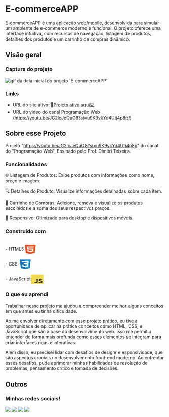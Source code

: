 # E-commerceAPP

E-commerceAPP é uma aplicação web/mobile, desenvolvida para simular um ambiente de e-commerce moderno e funcional. O projeto oferece uma interface intuitiva, com recursos de navegação, listagem de produtos, detalhes dos produtos e um carrinho de compras dinâmico. 


## Visão geral

### Captura do projeto

<img src="./src/img/ecommerGIF.gif" alt="gif da dela inicial do projeto 'E-commerceAPP'">

### Links

- URL do site ativo: [🛜Projeto ativo aqui💻](https://tales-santos7.github.io/E-commerceAPP/)
- URL do video do canal Programação Web (https://youtu.be/JG2lcJeQuO8?si=u9K9vkYd4Utj4p8p/)

## Sobre esse Projeto 

Projeto "https://youtu.be/JG2lcJeQuO8?si=u9K9vkYd4Utj4p8p" do canal do "Programação Web",
Ensinado pelo Prof.  Dimitri Teixeira.

### Funcionalidades 

🌐 Listagem de Produtos: Exibe produtos com informações como nome, preço e imagem.

🔍 Detalhes do Produto: Visualize informações detalhadas sobre cada item. 

🛒 Carrinho de Compras: Adicione, remova e visualize os produtos escolhidos e a soma dos seus respectivos preços.

📱 Responsivo: Otimizado para desktop e dispositivos móveis. 

### Construído com

<div style="display: inline_block"><br>
- HTML5<img align="center" alt="HTML" height="30" width="40" src="https://raw.githubusercontent.com/devicons/devicon/master/icons/html5/html5-original.svg"><br><br>
  - CSS <img align="center" alt="CSS" height="30" width="40" src="https://raw.githubusercontent.com/devicons/devicon/master/icons/css3/css3-original.svg"><br><br>
- JavaScript<img align="center" alt="JavaScript" height="30" width="40" src="https://raw.githubusercontent.com/devicons/devicon/master/icons/javascript/javascript-original.svg">
</div>

### O que eu aprendi

Trabalhar nesse projeto me ajudou a compreender melhor alguns conceitos em que antes eu tinha dificuldade. 

Ao me envolver diretamente com esse projeto prático, eu tive a oportunidade de aplicar na prática conceitos como HTML, CSS, e JavaScript que são a base do desenvolvimento web. Isso me permitiu entender de forma mais profunda como esses elementos se integram para criar interfaces ricas e interativas.

Além disso, eu precisei lidar com desafios de designr e esponsividade, que são aspectos cruciais no desenvolvimento front-end moderno. Ao enfrentar esses desafios, pude aprimorar minhas habilidades de resolução de problemas, pensamento crítico e tomada de decisões.

## Outros

### Minhas redes sociais!

<div> 
   <a href="https://instagram.com/tales.s7" target="_blank"><img src="https://img.shields.io/badge/-Instagram-%23E4405F?style=for-the-badge&logo=instagram&logoColor=white" target="_blank"></a>
  <a href="https://www.linkedin.com/in/tales-santos7" target="_blank"><img src="https://img.shields.io/badge/-LinkedIn-%230077B5?style=for-the-badge&logo=linkedin&logoColor=white" target="_blank"></a>
   <a href = "mailto:tales.js07@gmail.com"><img src="https://img.shields.io/badge/-Gmail-%23333?style=for-the-badge&logo=gmail&logoColor=white" target="_blank"></a>
   <a href="https://talessantos-mu.vercel.app/" target="_blank"><img src="https://img.shields.io/badge/-Portf%C3%B3lio-Ffa500?style=for-the-badge&logo=portfolio&logoColor=white" target="_blank"></a>
</div>
